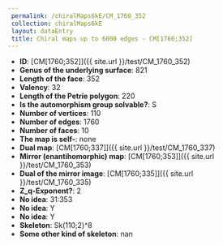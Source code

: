 ```yaml
--- 
 permalink: /chiralMaps6kE/CM_1760_352 
 collection: chiralMaps6kE
 layout: dataEntry
 title: Chiral maps up to 6000 edges - CM[1760;352]
---
```


- **ID**: [CM[1760;352]]({{ site.url }}/test/CM_1760_352)
- **Genus of the underlying surface**: 821
- **Length of the face**: 352
- **Valency**: 32
- **Length of the Petrie polygon**: 220
- **Is the automorphism group solvable?**: S
- **Number of vertices**: 110
- **Number of edges**: 1760
- **Number of faces**: 10
- **The map is self-**: none
- **Dual map**: [CM[1760;337]]({{ site.url }}/test/CM_1760_337)
- **Mirror (enantihomorphic) map**: [CM[1760;353]]({{ site.url }}/test/CM_1760_353)
- **Dual of the mirror image**: [CM[1760;335]]({{ site.url }}/test/CM_1760_335)
- **Z_q-Exponent?**: 2
- **No idea**:  31:353
- **No idea**: Y
- **No idea**: Y
- **Skeleton**: Sk(110;2)^8
- **Some other kind of skeleton**: nan
